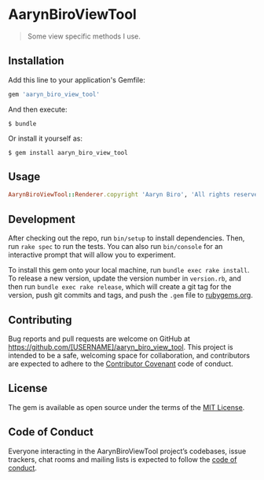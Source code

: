 # AarynBiroViewTool

> Some view specific methods I use.

## Installation

Add this line to your application's Gemfile:

```ruby
gem 'aaryn_biro_view_tool'
```

And then execute:

    $ bundle

Or install it yourself as:

    $ gem install aaryn_biro_view_tool

## Usage

```ruby
AarynBiroViewTool::Renderer.copyright 'Aaryn Biro', 'All rights reserved.'
```

## Development

After checking out the repo, run `bin/setup` to install dependencies. Then, run `rake spec` to run the tests. You can also run `bin/console` for an interactive prompt that will allow you to experiment.

To install this gem onto your local machine, run `bundle exec rake install`. To release a new version, update the version number in `version.rb`, and then run `bundle exec rake release`, which will create a git tag for the version, push git commits and tags, and push the `.gem` file to [rubygems.org](https://rubygems.org).

## Contributing

Bug reports and pull requests are welcome on GitHub at https://github.com/[USERNAME]/aaryn_biro_view_tool. This project is intended to be a safe, welcoming space for collaboration, and contributors are expected to adhere to the [Contributor Covenant](http://contributor-covenant.org) code of conduct.

## License

The gem is available as open source under the terms of the [MIT License](http://opensource.org/licenses/MIT).

## Code of Conduct

Everyone interacting in the AarynBiroViewTool project’s codebases, issue trackers, chat rooms and mailing lists is expected to follow the [code of conduct](https://github.com/[USERNAME]/aaryn_biro_view_tool/blob/master/CODE_OF_CONDUCT.md).
